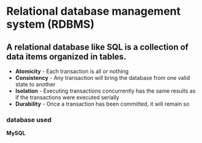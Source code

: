 # Relational database management system (RDBMS)

## A relational database like SQL is a collection of data items organized in tables.

- **Atomicity** - Each transaction is all or nothing
- **Consistency** - Any transaction will bring the database from one valid state to another
- **Isolation** - Executing transactions concurrently has the same results as if the transactions were executed serially
- **Durability** - Once a transaction has been committed, it will remain so

### database used
**MySQL**
